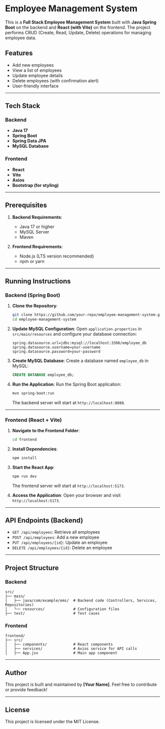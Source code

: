 # Employee Management System

This is a **Full Stack Employee Management System** built with **Java Spring Boot** on the backend and **React (with Vite)** on the frontend. The project performs CRUD (Create, Read, Update, Delete) operations for managing employee data.

## Features
- Add new employees
- View a list of employees
- Update employee details
- Delete employees (with confirmation alert)
- User-friendly interface

---

## Tech Stack

### Backend
- **Java 17**
- **Spring Boot**
- **Spring Data JPA**
- **MySQL Database**

### Frontend
- **React**
- **Vite**
- **Axios**
- **Bootstrap (for styling)**

---

## Prerequisites

1. **Backend Requirements**:
   - Java 17 or higher
   - MySQL Server
   - Maven

2. **Frontend Requirements**:
   - Node.js (LTS version recommended)
   - npm or yarn

---

## Running Instructions

### Backend (Spring Boot)
1. **Clone the Repository**:
   ```bash
   git clone https://github.com/your-repo/employee-management-system.git
   cd employee-management-system
   ```

2. **Update MySQL Configuration**:
   Open `application.properties` in `src/main/resources` and configure your database connection:
   ```properties
   spring.datasource.url=jdbc:mysql://localhost:3306/employee_db
   spring.datasource.username=your-username
   spring.datasource.password=your-password
   ```

3. **Create MySQL Database**:
   Create a database named `employee_db` in MySQL:
   ```sql
   CREATE DATABASE employee_db;
   ```

4. **Run the Application**:
   Run the Spring Boot application:
   ```bash
   mvn spring-boot:run
   ```
   The backend server will start at `http://localhost:8080`.

---

### Frontend (React + Vite)
1. **Navigate to the Frontend Folder**:
   ```bash
   cd frontend
   ```

2. **Install Dependencies**:
   ```bash
   npm install
   ```

3. **Start the React App**:
   ```bash
   npm run dev
   ```
   The frontend server will start at `http://localhost:5173`.

4. **Access the Application**:
   Open your browser and visit `http://localhost:5173`.

---

## API Endpoints (Backend)
- `GET /api/employees`: Retrieve all employees
- `POST /api/employees`: Add a new employee
- `PUT /api/employees/{id}`: Update an employee
- `DELETE /api/employees/{id}`: Delete an employee

---

## Project Structure

### Backend
```
src/
├── main/
│   ├── java/com/example/ems/  # Backend code (Controllers, Services, Repositories)
│   └── resources/             # Configuration files
├── test/                      # Test cases
```

### Frontend
```
frontend/
├── src/
│   ├── components/            # React components
│   ├── services/              # Axios service for API calls
│   ├── App.jsx                # Main app component
```

---

## Author
This project is built and maintained by **[Your Name]**. Feel free to contribute or provide feedback!

---

## License
This project is licensed under the MIT License.


